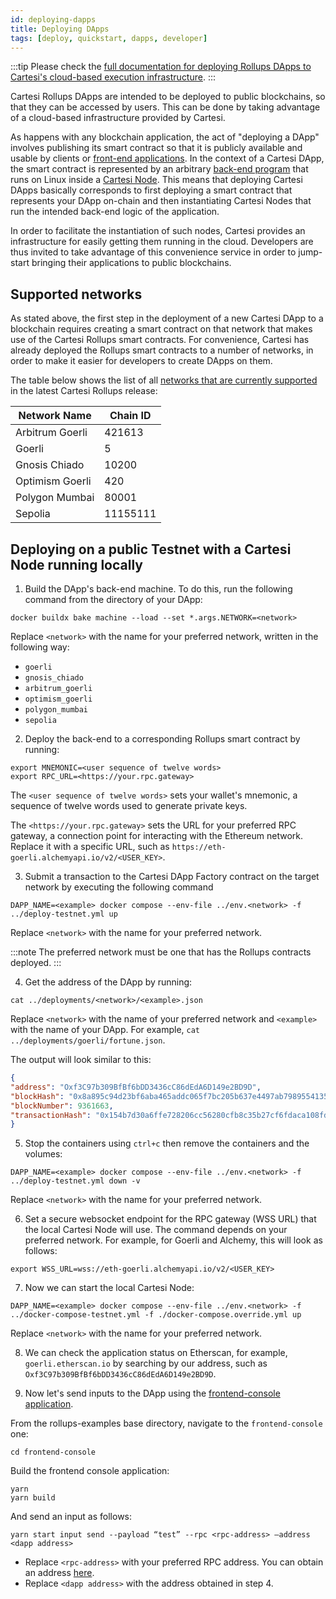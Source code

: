 ```yaml
---
id: deploying-dapps
title: Deploying DApps
tags: [deploy, quickstart, dapps, developer]
---
```


:::tip
Please check the [full documentation for deploying Rollups DApps to Cartesi's cloud-based execution infrastructure](https://github.com/cartesi/rollups-deployment/blob/main/README.md).
:::

Cartesi Rollups DApps are intended to be deployed to public blockchains, so that they can be accessed by users. This can be done by taking advantage of a cloud-based infrastructure provided by Cartesi.

As happens with any blockchain application, the act of "deploying a DApp" involves publishing its smart contract so that it is publicly available and usable by clients or [front-end applications](../dapp-architecture.md#front-end). In the context of a Cartesi DApp, the smart contract is represented by an arbitrary [back-end program](../dapp-architecture.md#back-end) that runs on Linux inside a [Cartesi Node](../components.md#cartesi-nodes). This means that deploying Cartesi DApps basically corresponds to first deploying a smart contract that represents your DApp on-chain and then instantiating Cartesi Nodes that run the intended back-end logic of the application.

In order to facilitate the instantiation of such nodes, Cartesi provides an infrastructure for easily getting them running in the cloud. Developers are thus invited to take advantage of this convenience service in order to jump-start bringing their applications to public blockchains.

## Supported networks

As stated above, the first step in the deployment of a new Cartesi DApp to a blockchain requires creating a smart contract on that network that makes use of the Cartesi Rollups smart contracts. For convenience, Cartesi has already deployed the Rollups smart contracts to a number of networks, in order to make it easier for developers to create DApps on them.

The table below shows the list of all [networks that are currently supported](https://github.com/cartesi/rollups/tree/main/onchain/rollups/deployments) in the latest Cartesi Rollups release:

| Network Name  | Chain ID |
|----------------|----------------------------------|
| Arbitrum Goerli  | 421613 |
| Goerli  |   5  |
| Gnosis Chiado | 10200 |
| Optimism Goerli |  420 |
| Polygon Mumbai |  80001 |
| Sepolia | 11155111 |


## Deploying on a public Testnet with a Cartesi Node running locally

1. Build the DApp's back-end machine. To do this, run the following command from the directory of your DApp:

```shell
docker buildx bake machine --load --set *.args.NETWORK=<network>
```

Replace `<network>` with the name for your preferred network, written in the following way:

* `goerli`
* `gnosis_chiado`
* `arbitrum_goerli`
* `optimism_goerli`
* `polygon_mumbai`
* `sepolia`


2. Deploy the back-end to a corresponding Rollups smart contract by running:

```shell
export MNEMONIC=<user sequence of twelve words>
export RPC_URL=<https://your.rpc.gateway>
```

The `<user sequence of twelve words>` sets your wallet's mnemonic, a sequence of twelve words used to generate private keys.

The `<https://your.rpc.gateway>` sets the URL for your preferred RPC gateway, a connection point for interacting with the Ethereum network. Replace it with a specific URL, such as `https://eth-goerli.alchemyapi.io/v2/<USER_KEY>`.

3. Submit a transaction to the Cartesi DApp Factory contract on the target network by executing the following command

```shell
DAPP_NAME=<example> docker compose --env-file ../env.<network> -f ../deploy-testnet.yml up
```

Replace `<network>` with the name for your preferred network.

:::note
The preferred network must be one that has the Rollups contracts deployed.
:::


4. Get the address of the DApp by running:

```shell
cat ../deployments/<network>/<example>.json
```

Replace `<network>` with the name of your preferred network and `<example>` with the name of your DApp. For example, `cat ../deployments/goerli/fortune.json`.

The output will look similar to this:

```json
{
"address": "Oxf3C97b309BfBf6bDD3436cC86dEdA6D149e2BD9D",
"blockHash": "0x8a895c94d23bf6aba465addc065f7bc205b637e4497ab79895541359620f05c8",
"blockNumber": 9361663,
"transactionHash": "0x154b7d30a6ffe728206cc56280cfb8c35b27cf6fdaca108fd400d38c4f6537cf"
}
```

5. Stop the containers using `ctrl+c` then remove the containers and the volumes:

```shell
DAPP_NAME=<example> docker compose --env-file ../env.<network> -f ../deploy-testnet.yml down -v
```

Replace `<network>` with the name for your preferred network.

6. Set a secure websocket endpoint for the RPC gateway (WSS URL) that the local Cartesi Node will use. The command depends on your preferred network. For example, for Goerli and Alchemy, this will look as follows:

```shell
export WSS_URL=wss://eth-goerli.alchemyapi.io/v2/<USER_KEY>
```


7. Now we can start the local Cartesi Node:

```shell
DAPP_NAME=<example> docker compose --env-file ../env.<network> -f ../docker-compose-testnet.yml -f ./docker-compose.override.yml up
```

Replace `<network>` with the name for your preferred network.


8. We can check the application status on Etherscan, for example, `goerli.etherscan.io` by searching by our address, such as `Oxf3C97b309BfBf6bDD3436cC86dEdA6D149e2BD9D`.

9. Now let's send inputs to the DApp using the [frontend-console application](https://github.com/cartesi/rollups-examples/tree/main/frontend-console).

From the rollups-examples base directory, navigate to the `frontend-console` one:

```shell
cd frontend-console
```

Build the frontend console application:

```shell
yarn
yarn build
```

And send an input as follows:

```shell
yarn start input send --payload “test” --rpc <rpc-address> —address <dapp address>
```

* Replace `<rpc-address>` with your preferred RPC address. You can obtain an address [here](https://chainlist.org/chain/5).
* Replace `<dapp address>` with the address obtained in step 4.


